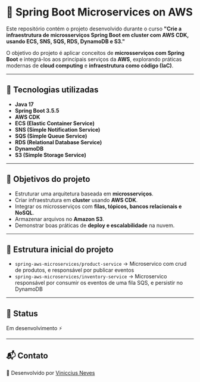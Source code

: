 # 🚀 Spring Boot Microservices on AWS

Este repositório contém o projeto desenvolvido durante o curso **"Crie a infraestrutura de microsserviços Spring Boot em cluster com AWS CDK, usando ECS, SNS, SQS, RDS, DynamoDB e S3."**

O objetivo do projeto é aplicar conceitos de **microsserviços com Spring Boot** e integrá-los aos principais serviços da **AWS**, explorando práticas modernas de **cloud computing** e **infraestrutura como código (IaC)**.

---

## 📌 Tecnologias utilizadas
- **Java 17**
- **Spring Boot 3.5.5**
- **AWS CDK**
- **ECS (Elastic Container Service)**
- **SNS (Simple Notification Service)**
- **SQS (Simple Queue Service)**
- **RDS (Relational Database Service)**
- **DynamoDB**
- **S3 (Simple Storage Service)**

---

## 🎯 Objetivos do projeto
- Estruturar uma arquitetura baseada em **microsserviços**.
- Criar infraestrutura em **cluster** usando **AWS CDK**.
- Integrar os microsserviços com **filas, tópicos, bancos relacionais e NoSQL**.
- Armazenar arquivos no **Amazon S3**.
- Demonstrar boas práticas de **deploy e escalabilidade** na nuvem.

---

## 📂 Estrutura inicial do projeto
- `spring-aws-microservices/product-service` → Microservico com crud de produtos, e responsável por publicar eventos
- `spring-aws-microservices/inventory-service` → Microservico responsável por consumir os eventos de uma fila SQS, e persistir no DynamoDB

---

## 🚧 Status
Em desenvolvimento ⚡

---

## 📬 Contato
📌 Desenvolvido por [Viniccius Neves](https://www.linkedin.com/in/viniccius-neves)  
